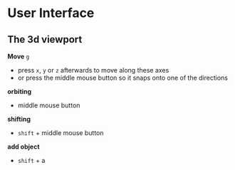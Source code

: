 # User Interface

## The 3d viewport

**Move** `g`
  + press `x`, `y` or `z`  afterwards to move along these axes 
  + or press the middle mouse button so it snaps onto one of the directions
  
**orbiting**  
- middle mouse button

**shifting**
- `shift` + middle mouse button

**add object**
- `shift` + a




